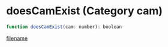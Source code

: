 # doesCamExist (Category cam)

```js
function doesCamExist(cam: number): boolean
```

[filename](doesCamExist_m.md ':include')